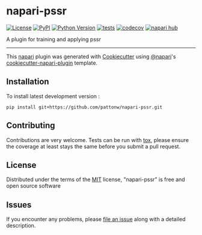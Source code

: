 # napari-pssr

[![License](https://img.shields.io/pypi/l/napari-pssr.svg?color=green)](https://github.com/pattonw/napari-pssr/raw/main/LICENSE)
[![PyPI](https://img.shields.io/pypi/v/napari-pssr.svg?color=green)](https://pypi.org/project/napari-pssr)
[![Python Version](https://img.shields.io/pypi/pyversions/napari-pssr.svg?color=green)](https://python.org)
[![tests](https://github.com/pattonw/napari-pssr/workflows/tests/badge.svg)](https://github.com/pattonw/napari-pssr/actions)
[![codecov](https://codecov.io/gh/pattonw/napari-pssr/branch/main/graph/badge.svg)](https://codecov.io/gh/pattonw/napari-pssr)
[![napari hub](https://img.shields.io/endpoint?url=https://api.napari-hub.org/shields/napari-pssr)](https://napari-hub.org/plugins/napari-pssr)

A plugin for training and applying pssr

----------------------------------

This [napari] plugin was generated with [Cookiecutter] using [@napari]'s [cookiecutter-napari-plugin] template.

<!--
Don't miss the full getting started guide to set up your new package:
https://github.com/napari/cookiecutter-napari-plugin#getting-started

and review the napari docs for plugin developers:
https://napari.org/plugins/stable/index.html
-->

## Installation

<!--
You can install `napari-pssr` via [pip]:

    pip install napari-pssr
-->


To install latest development version :

    pip install git+https://github.com/pattonw/napari-pssr.git


## Contributing

Contributions are very welcome. Tests can be run with [tox], please ensure
the coverage at least stays the same before you submit a pull request.

## License

Distributed under the terms of the [MIT] license,
"napari-pssr" is free and open source software

## Issues

If you encounter any problems, please [file an issue] along with a detailed description.

[napari]: https://github.com/napari/napari
[Cookiecutter]: https://github.com/audreyr/cookiecutter
[@napari]: https://github.com/napari
[MIT]: http://opensource.org/licenses/MIT
[BSD-3]: http://opensource.org/licenses/BSD-3-Clause
[GNU GPL v3.0]: http://www.gnu.org/licenses/gpl-3.0.txt
[GNU LGPL v3.0]: http://www.gnu.org/licenses/lgpl-3.0.txt
[Apache Software License 2.0]: http://www.apache.org/licenses/LICENSE-2.0
[Mozilla Public License 2.0]: https://www.mozilla.org/media/MPL/2.0/index.txt
[cookiecutter-napari-plugin]: https://github.com/napari/cookiecutter-napari-plugin

[file an issue]: https://github.com/pattonw/napari-pssr/issues

[napari]: https://github.com/napari/napari
[tox]: https://tox.readthedocs.io/en/latest/
[pip]: https://pypi.org/project/pip/
[PyPI]: https://pypi.org/

